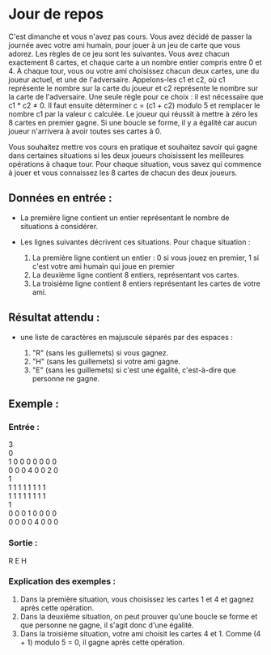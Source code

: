 # Jour de repos

C'est dimanche et vous n'avez pas cours. Vous avez décidé de passer la journée avec votre ami humain, pour jouer à un jeu de carte que vous adorez. Les règles de ce jeu sont les suivantes. Vous avez chacun exactement 8 cartes, et chaque carte a un nombre entier compris entre 0 et 4. À chaque tour, vous ou votre ami choisissez chacun deux cartes, une du joueur actuel, et une de l'adversaire. Appelons-les c1 et c2, où c1 représente le nombre sur la carte du joueur et c2 représente le nombre sur la carte de l'adversaire. Une seule règle pour ce choix : il est nécessaire que c1 * c2 ≠ 0. Il faut ensuite déterminer c = (c1 + c2) modulo 5 et remplacer le nombre c1 par la valeur c calculée. Le joueur qui réussit à mettre à zéro les 8 cartes en premier gagne. Si une boucle se forme, il y a égalité car aucun joueur n'arrivera à avoir toutes ses cartes à 0.

Vous souhaitez mettre vos cours en pratique et souhaitez savoir qui gagne dans certaines situations si les deux joueurs choisissent les meilleures opérations à chaque tour. Pour chaque situation, vous savez qui commence à jouer et vous connaissez les 8 cartes de chacun des deux joueurs.

## Données en entrée :

* La première ligne contient un entier représentant le nombre de situations à considérer.
* Les lignes suivantes décrivent ces situations. Pour chaque situation :

  1. La première ligne contient un entier : 0 si vous jouez en premier, 1 si c'est votre ami humain qui joue en premier
  2. La deuxième ligne contient 8 entiers, représentant vos cartes.
  3. La troisième ligne contient 8 entiers représentant les cartes de votre ami.

## Résultat attendu :

* une liste de caractères en majuscule séparés par des espaces :

  1. "R" (sans les guillemets) si vous gagnez.
  2. "H" (sans les guillemets) si votre ami gagne.
  3. "E" (sans les guillemets) si c'est une égalité, c'est-à-dire que personne ne gagne.

## Exemple :

### Entrée :

3  
0  
1 0 0 0 0 0 0 0   
0 0 0 4 0 0 2 0  
1  
1 1 1 1 1 1 1 1  
1 1 1 1 1 1 1 1  
1  
0 0 0 1 0 0 0 0  
0 0 0 0 4 0 0 0  

### Sortie :

R
E
H

### Explication des exemples :

1. Dans la première situation, vous choisissez les cartes 1 et 4 et gagnez après cette opération.
2. Dans la deuxième situation, on peut prouver qu'une boucle se forme et que personne ne gagne, il s'agit donc d'une égalité.
3. Dans la troisième situation, votre ami choisit les cartes 4 et 1. Comme (4 + 1) modulo 5 = 0, il gagne après cette opération.